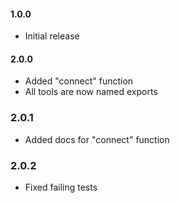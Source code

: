 #### 1.0.0
- Initial release

#### 2.0.0
- Added "connect" function
- All tools are now named exports

### 2.0.1
- Added docs for "connect" function

### 2.0.2
- Fixed failing tests
